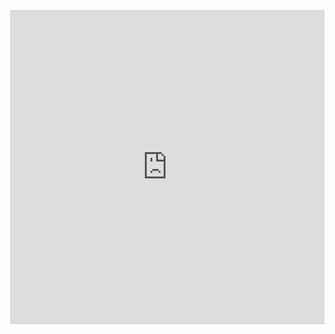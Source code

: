 <iframe src="https://www.desmos.com/calculator/baapirjgj5?embed" width="500px" height="500px" style="border: 1px solid #ccc" frameborder=0></iframe>